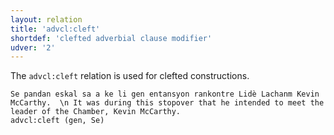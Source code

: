 ```yaml
---
layout: relation
title: 'advcl:cleft'
shortdef: 'clefted adverbial clause modifier'
udver: '2'
---
```


The `advcl:cleft` relation is used for clefted constructions.


~~~ sdparse
Se pandan eskal sa a ke li gen entansyon rankontre Lidè Lachanm Kevin McCarthy.  \n It was during this stopover that he intended to meet the leader of the Chamber, Kevin McCarthy.
advcl:cleft (gen, Se)
~~~


<!-- Interlanguage links updated Út 9. května 2023, 20:03:54 CEST -->
